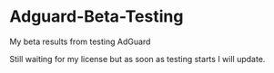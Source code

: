 # Adguard-Beta-Testing
My beta results from testing AdGuard 

Still waiting for my license but as soon as testing starts I will update. 

